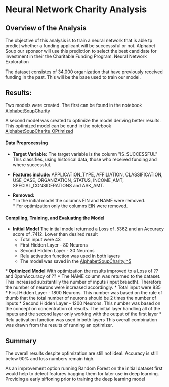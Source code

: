 # Neural Network Charity Analysis

## Overview of the Analysis

The objective of this analysis is to train a neural network that is able tp predict whether a funding applicant will be successsful or not.  Alphabet Soup our sponsor will use this prediction to select the best candidate for investment in their the Charitable Funding Program.
Neural Network Exploration

The dataset consistes of 34,000 organization that have previously received funding in the past.  This will be the base used to train our model.




## Results: <br>
Two models were created.  The first can be found in the notebook [AlphabetSoupCharity](https://github.com/SusanFair/Neural_Network_Charity_Analysis/blob/main/AlphabetSoupCharity.ipynb)

A second model was created to optimize the model deriving better results.  This optimized model can be ound in the notebook [AlphabetSoupCharite_OPtimized](https://github.com/SusanFair/Neural_Network_Charity_Analysis/blob/main/AlphabetSoupCharity_Optimized.ipynb)
<br>

#### Data Preprocessing<br>
* <b>Target Variable:</b>  The target variable is the column "IS_SUCCESSFUL"  This classifies, using historical data, those who received funding and where successful.

* <b>Features include:</b> APPLICATION_TYPE, AFFILIATION, CLASSIFICATION, USE_CASE, ORGANIZATION, STATUS, INCOME_AMT, SPECIAL_CONSIDERATIONS and ASK_AMT.

* <b>Removed:</b>  
        * In the initial model the columns EIN and NAME were removed.<br>
        * For optimization only the columns EIN were removed.  

#### Compiling, Training, and Evaluating the Model<br>
* <b>Initial Model</b> The initial model returned a Loss of .5362 and an Accuracy score of .7412.  Lower than desired result
    * Total input were 43
    * First Hidden Layer - 80 Neurons
    * Second Hidden Layer - 30 Neurons
    * Relu activation function was used in both layers
    * The model was saved in the [AlphabetSoupCharity.h5](https://github.com/SusanFair/Neural_Network_Charity_Analysis/blob/main/AlphabetSoupCharity.h5)
    

*<b> Optimized Model</b>  With optimization the results improved to a Loss of ?? and 0panAccuracy of ??
    * The NAME column was returned to the dataset.  This increased substantilly the number of inputs (input breadth).  Therefore the number of neurons were increased accordingly. 
    * Total input were 835
    * First Hidden Layer - 1800 Neurons.  This number was based on the rule of thumb that the total number of neurons should be 2 times the number of inputs
    * Second Hidden Layer - 1200 Neurons.  This number was based on the concept on concentration of results.  The initial layer handling all of the inputs and the second layer only working with the output of the first layer
    * Relu activation function was used in both layers
This overall combination was drawn from the results of running an optimizer.

## Summary<br>
The overall results despite optimization are still not ideal.  Accuracy is still below 90% and loss numbers remain high.

As an improvement option running Random Forest on the initial dataset first would help to detect features bagging them for later use in deep learning. Providing a early siffoning prior to training the deep learning model


